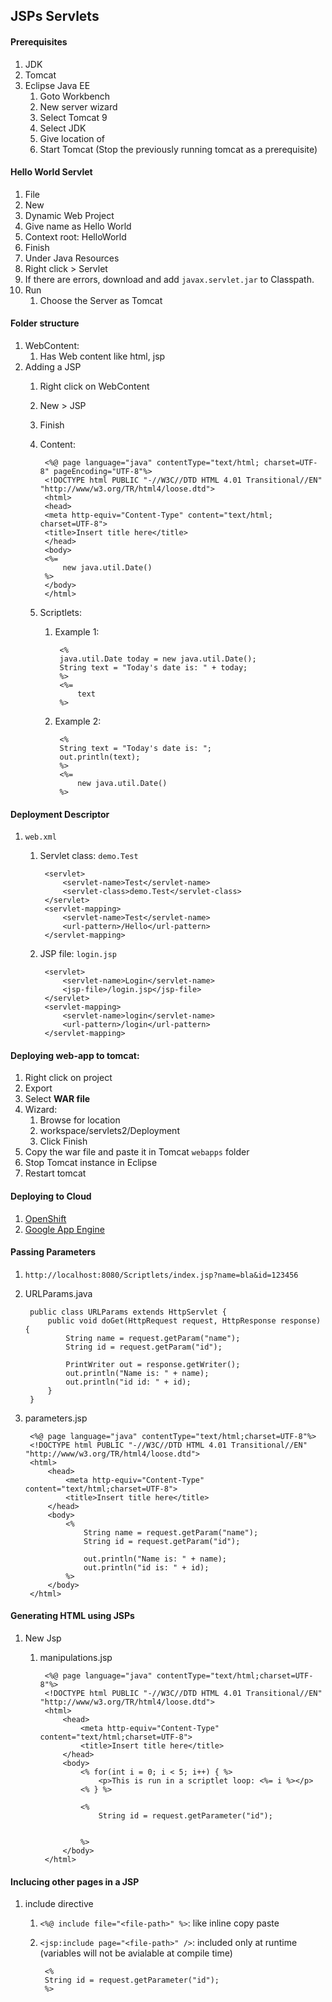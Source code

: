 ## JSPs Servlets
#### Prerequisites
1. JDK
2. Tomcat
3. Eclipse Java EE
	1. Goto Workbench
	2. New server wizard
	3. Select Tomcat 9
	4. Select JDK
	5. Give location of <tomcat-installation-directory>
	6. Start Tomcat (Stop the previously running tomcat as a prerequisite)

#### Hello World Servlet
1. File
2. New
3. Dynamic Web Project
4. Give name as Hello World
5. Context root: HelloWorld
6. Finish
7. Under Java Resources
8. Right click > Servlet
9. If there are errors, download and add `javax.servlet.jar` to Classpath.
10. Run
	1. Choose the Server as Tomcat
	
#### Folder structure
1. WebContent:
	1. Has Web content like html, jsp
2. Adding a JSP
	1. Right click on WebContent
	2. New > JSP
	3. Finish
	4. Content:
	
			<%@ page language="java" contentType="text/html; charset=UTF-8" pageEncoding="UTF-8"%>
			<!DOCTYPE html PUBLIC "-//W3C//DTD HTML 4.01 Transitional//EN" "http://www/w3.org/TR/html4/loose.dtd">
			<html>
			<head>
			<meta http-equiv="Content-Type" content="text/html; charset=UTF-8">
			<title>Insert title here</title>
			</head>
			<body>
			<%=
				new java.util.Date()
			%>
			</body>
			</html>
			
	5. Scriptlets:
		1. Example 1:
			
				<%
				java.util.Date today = new java.util.Date();
				String text = "Today's date is: " + today;
				%>
				<%=
					text
				%>
				
		2. Example 2:
		
				<%
				String text = "Today's date is: ";
				out.println(text);
				%>
				<%=
					new java.util.Date()
				%>
				
#### Deployment Descriptor
1. `web.xml`
	1. Servlet class: `demo.Test`
			
			<servlet>
				<servlet-name>Test</servlet-name>
				<servlet-class>demo.Test</servlet-class>
			</servlet>
			<servlet-mapping>
				<servlet-name>Test</servlet-name>
				<url-pattern>/Hello</url-pattern>
			</servlet-mapping>
		
	2. JSP file: `login.jsp`
	
			<servlet>
				<servlet-name>Login</servlet-name>
				<jsp-file>/login.jsp</jsp-file>
			</servlet>
			<servlet-mapping>
				<servlet-name>login</servlet-name>
				<url-pattern>/login</url-pattern>
			</servlet-mapping>
			
#### Deploying web-app to tomcat:
1. Right click on project
2. Export
3. Select **WAR file**
4. Wizard:
	1. Browse for location
	2. workspace/servlets2/Deployment
	3. Click Finish
5. Copy the war file and paste it in Tomcat `webapps` folder
6. Stop Tomcat instance in Eclipse
7. Restart tomcat

#### Deploying to Cloud
1. [OpenShift](https://www.openshift.com)
2. [Google App Engine](https://console.cloud.google.com/projectselector/appengine?src=ac)

#### Passing Parameters
1. `http://localhost:8080/Scriptlets/index.jsp?name=bla&id=123456`
2. URLParams.java

		public class URLParams extends HttpServlet {
			public void doGet(HttpRequest request, HttpResponse response) {
				String name = request.getParam("name");
				String id = request.getParam("id");

				PrintWriter out = response.getWriter();
				out.println("Name is: " + name);
				out.println("id id: " + id);
			}
		}

3. parameters.jsp

		<%@ page language="java" contentType="text/html;charset=UTF-8"%>
		<!DOCTYPE html PUBLIC "-//W3C//DTD HTML 4.01 Transitional//EN" "http://www/w3.org/TR/html4/loose.dtd">
		<html>
			<head>
				<meta http-equiv="Content-Type" content="text/html;charset=UTF-8">
				<title>Insert title here</title>
			</head>
			<body>
				<%
					String name = request.getParam("name");
					String id = request.getParam("id");

					out.println("Name is: " + name);
					out.println("id is: " + id);
				%>
			</body>
		</html>

#### Generating HTML using JSPs
1. New Jsp
	1. manipulations.jsp

			<%@ page language="java" contentType="text/html;charset=UTF-8"%>
			<!DOCTYPE html PUBLIC "-//W3C//DTD HTML 4.01 Transitional//EN" "http://www/w3.org/TR/html4/loose.dtd">
			<html>
				<head>
					<meta http-equiv="Content-Type" content="text/html;charset=UTF-8">
					<title>Insert title here</title>
				</head>
				<body>
					<% for(int i = 0; i < 5; i++) { %>
						<p>This is run in a scriptlet loop: <%= i %></p>
					<% } %>

					<%
						String id = request.getParameter("id");
						
							
					%>
				</body>
			</html>

#### Inclucing other pages in a JSP
1. include directive
	1. `<%@ include file="<file-path>" %>`: like inline copy paste
	2. `<jsp:include page="<file-path>" />`: included only at runtime (variables will not be avialable at compile time)
		
			<% 
			String id = request.getParameter("id"); 
			%>
